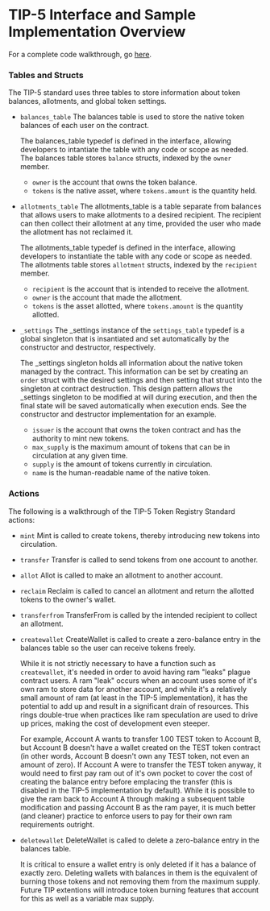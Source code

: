 # TIP-5 Interface and Sample Implementation Overview

For a complete code walkthrough, go [here]().

### Tables and Structs

The TIP-5 standard uses three tables to store information about token balances, allotments, and global token settings.

* `balances_table` The balances table is used to store the native token balances of each user on the contract.

    The balances_table typedef is defined in the interface, allowing developers to intantiate the table with any code or scope as needed. The balances table stores `balance` structs, indexed by the `owner` member.

    * `owner` is the account that owns the token balance.
    * `tokens` is the native asset, where `tokens.amount` is the quantity held.

* `allotments_table` The allotments_table is a table separate from balances that allows users to make allotments to a desired recipient. The recipient can then collect their allotment at any time, provided the user who made the allotment has not reclaimed it.

    The allotments_table typedef is defined in the interface, allowing developers to instantiate the table with any code or scope as needed. The allotments table stores `allotment` structs, indexed by the `recipient` member.

    * `recipient` is the account that is intended to receive the allotment.
    * `owner` is the account that made the allotment.
    * `tokens` is the asset allotted, where `tokens.amount` is the quantity allotted.

* `_settings` The _settings instance of the `settings_table` typedef is a global singleton that is insantiated and set automatically by the constructor and destructor, respectively. 

    The _settings singleton holds all information about the native token managed by the contract. This information can be set by creating an `order` struct with the desired settings and then setting that struct into the singleton at contract destruction. This design pattern allows the _settings singleton to be modified at will during execution, and then the final state will be saved automatically when execution ends. See the constructor and destructor implementation for an example.

    * `issuer` is the account that owns the token contract and has the authority to mint new tokens.
    * `max_supply` is the maximum amount of tokens that can be in circulation at any given time.
    * `supply` is the amount of tokens currently in circulation.
    * `name` is the human-readable name of the native token.

### Actions

The following is a walkthrough of the TIP-5 Token Registry Standard actions:

* `mint` Mint is called to create tokens, thereby introducing new tokens into circulation.
  
* `transfer` Transfer is called to send tokens from one account to another.

* `allot` Allot is called to make an allotment to another account.

* `reclaim` Reclaim is called to cancel an allotment and return the allotted tokens to the owner's wallet.

* `transferfrom` TransferFrom is called by the intended recipient to collect an allotment.

* `createwallet` CreateWallet is called to create a zero-balance entry in the balances table so the user can receive tokens freely.

    While it is not strictly necessary to have a function such as `createwallet`, it's needed in order to avoid having ram "leaks" plague contract users. A ram "leak" occurs when an account uses some of it's own ram to store data for another account, and while it's a relatively small amount of ram (at least in the TIP-5 implementation), it has the potential to add up and result in a significant drain of resources. This rings double-true when practices like ram speculation are used to drive up prices, making the cost of development even steeper.
    
    For example, Account A wants to transfer 1.00 TEST token to Account B, but Account B doesn't have a wallet created on the TEST token contract (in other words, Account B doesn't own any TEST token, not even an amount of zero). If Account A were to transfer the TEST token anyway, it would need to first pay ram out of it's own pocket to cover the cost of creating the balance entry before emplacing the transfer (this is disabled in the TIP-5 implementation by default). While it is possible to give the ram back to Account A through making a subsequent table modification and passing Account B as the ram payer, it is much better (and cleaner) practice to enforce users to pay for their own ram requirements outright.

* `deletewallet` DeleteWallet is called to delete a zero-balance entry in the balances table.

    It is critical to ensure a wallet entry is only deleted if it has a balance of exactly zero. Deleting wallets with balances in them is the equivalent of burning those tokens and not removing them from the maximum supply. Future TIP extentions will introduce token burning features that account for this as well as a variable max supply.
